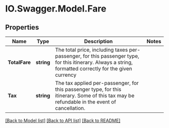 # IO.Swagger.Model.Fare
## Properties

Name | Type | Description | Notes
------------ | ------------- | ------------- | -------------
**TotalFare** | **string** | The total price, including taxes per-passenger, for this passenger type, for this itinerary. Always a string, formatted correctly for the given currency | 
**Tax** | **string** | The tax applied per-passenger, for this passenger type, for this itinerary. Some of this tax may be refundable in the event of cancellation. | 

[[Back to Model list]](../README.md#documentation-for-models) [[Back to API list]](../README.md#documentation-for-api-endpoints) [[Back to README]](../README.md)

